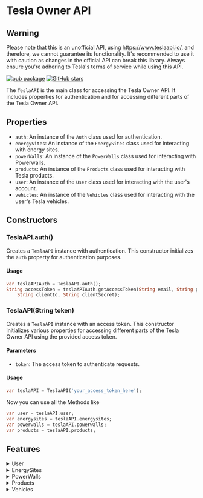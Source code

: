 # Tesla Owner API

## Warning

Please note that this is an unofficial API, using https://www.teslaapi.io/, and therefore, we cannot guarantee its functionality. It's recommended to use it with caution as changes in the official API can break this library. Always ensure you're adhering to Tesla's terms of service while using this API.

[![pub package](https://img.shields.io/pub/v/tesla_owner_api.svg)](https://pub.dev/packages/tesla_owner_api) [![GitHub stars](https://img.shields.io/github/stars/PlaxXOnline/tesla_owner_api.svg?style=social&label=Star)](https://github.com/PlaxXOnline/tesla_owner_api)

The `TeslaAPI` is the main class for accessing the Tesla Owner API. It includes properties for authentication and for accessing different parts of the Tesla Owner API.

## Properties
- `auth`: An instance of the `Auth` class used for authentication.
- `energySites`: An instance of the `EnergySites` class used for interacting with energy sites.
- `powerWalls`: An instance of the `PowerWalls` class used for interacting with Powerwalls.
- `products`: An instance of the `Products` class used for interacting with Tesla products.
- `user`: An instance of the `User` class used for interacting with the user's account.
- `vehicles`: An instance of the `Vehicles` class used for interacting with the user's Tesla vehicles.

## Constructors

### TeslaAPI.auth()

Creates a `TeslaAPI` instance with authentication. This constructor initializes the `auth` property for authentication purposes.

#### Usage

```dart
var teslaAPIAuth = TeslaAPI.auth();
String accessToken = teslaAPIAuth.getAccessToken(String email, String password,
    String clientId, String clientSecret);
```

### TeslaAPI(String token)

Creates a `TeslaAPI` instance with an access token. This constructor initializes various properties for accessing different parts of the Tesla Owner API using the provided access token.

#### Parameters 

- `token`: The access token to authenticate requests.

#### Usage

```dart
var teslaAPI = TeslaAPI('your_access_token_here');
```

Now you can use all the Methods like

```dart
var user = teslaAPI.user;
var energysites = teslaAPI.energysites;
var powerwalls = teslaAPI.powerwalls;
var products = teslaAPI.products;
```
## Features

<details>
  <summary>User</summary>

#### Future<Response> getPowerwallOrderEntryData()

Fetches Powerwall order entry data for a user. Returns a `Response` object containing the data. Throws an `Exception` if the request fails.

```dart
var powerwallOrderEntryData = await teslaAPI.user.getPowerwallOrderEntryData();
```

#### Future<Response> getOnboardingData()

Fetches onboarding data for a user. Returns a `Response` object containing the data. Throws an `Exception` if the request fails.

```dart
var onboardingData = await teslaAPI.user.getOnboardingData();
```

#### Future<Response> getReferralData()

Fetches referral data for a user. Returns a `Response` object containing the data. Throws an `Exception if the request fails.

```dart
var referralData = await teslaAPI.user.getReferralData();
```

#### Future<Response> sendDeviceKey(String deviceKey)

Sends a device key. Returns a `Response` object containing the data. Throws an `Exception if the request fails.

##### Parameters

- `deviceKey`: The device key to be sent.

```dart
var response = await teslaAPI.user.sendDeviceKey('your_device_key_here');
```


#### Future<Response> sendCommandToken(String commandToken)

Sends a command token. Returns a `Response` object containing the data. Throws an `Exception if the request fails.

##### Parameters

- `commandToken`: The command token to be sent.

```dart
var response = await teslaAPI.user.sendCommandToken('your_command_token_here');
```
</details>
<details>
  <summary>EnergySites</summary>

## State and Settings

#### Future<Response> siteStatusSummary(int siteId)

Fetches the status summary for a specific site. Returns a `Response` object containing the data. Throws an `Exception if the request fails.

##### Parameters

- `siteId`: The ID of the site.

```dart
Response siteStatusSummary = await teslaAPI.energysites.siteStatusSummary('your_site_id_here');
```

#### Future<Response> siteLiveStatusData(int siteId)

Fetches the live status data for a specific site. Returns a `Response` object containing the data. Throws an `Exception if the request fails.

##### Parameters

- `siteId`: The ID of the site.

```dart
Response siteLiveStatusData = await teslaAPI.energysites.siteLiveStatusData('your_site_id_here');
```

#### Future<Response> siteConfiguration(int siteId)

Fetches the configuration information for a specific site. Returns a `Response` object containing the data. Throws an `Exception if the request fails.

##### Parameters

- `siteId`: The ID of the site.

```dart
Response siteConfiguration = await teslaAPI.energysites.siteConfiguration('your_site_id_here');
```

#### Future<Response> siteHistory(int siteId)

Fetches the historical data for a specific site. Returns a `Response` object containing the data. Throws an `Exception if the request fails.

##### Parameters

- `siteId`: The ID of the site.

```dart
Response siteHistory = await teslaAPI.energysites.siteHistory('your_site_id_here');
```

## Commands

#### Future<Response> backupEnergyReserve(int siteId)

Sets the backup energy reserve for a specific energy site. Returns a `Response` object containing the data. Throws an `Exception if the request fails.

##### Parameters

- `siteId`: The ID of the site.

```dart
Response reserveResult = await teslaAPI.energysites.commands.backupEnergyReserve('your_site_id_here');
```

#### Future<Response> siteName(int siteId)

Fetches the historical data for a specific site. Returns a `Response` object containing the data. Throws an `Exception if the request fails.

##### Parameters

- `siteId`: The ID of the site.

```dart
Response siteName = await teslaAPI.energysites.commands.siteName('your_site_id_here');
```

#### Future<Response> operationMode(int siteId)

Fetches the operation mode for a specific site. Returns a `Response` object containing the data. Throws an `Exception if the request fails.

##### Parameters

- `siteId`: The ID of the site.

```dart
Response operationMode = await teslaAPI.energysites.commands.operationMode('your_site_id_here');
```

#### Future<Response> timeOfUseSettings(int siteId)

Fetches the time of use settings for a specific site. Returns a `Response` object containing the data. Throws an `Exception if the request fails.

##### Parameters

- `siteId`: The ID of the site.

```dart
Response timeOfUseSettings = await teslaAPI.energysites.commands.timeOfUseSettings('your_site_id_here');
```

#### Future<Response> stormMode(int siteId)

Fetches the storm mode for a specific site. Returns a `Response` object containing the data. Throws an `Exception if the request fails.

##### Parameters

- `siteId`: The ID of the site.

```dart
Response stormMode = await teslaAPI.energysites.commands.stormMode('your_site_id_here');
```


</details>
<details>
  <summary>PowerWalls</summary>

## State and Settings

#### Future<Response> getBatteryStatus(int batteryId)

Fetch the current Battery Status. Returns a `Response` object containing the data. Throws an `Exception if the request fails.

##### Parameters

- `batteryId`: The ID of the battery.

```dart
Response batteryStatus = await teslaAPI.powerwalls.commands.getBatteryStatus('your_battery_id_here');
```

#### Future<Response> getBatteryData(int batteryId)

Fetch the current Battery Data. Returns a `Response` object containing the data. Throws an `Exception if the request fails.

##### Parameters

- `batteryId`: The ID of the battery.

```dart
Response batteryData = await teslaAPI.powerwalls.commands.getBatteryData('your_battery_id_here');
```

#### Future<Response> getBatteryPowerTimeSeriesData(int batteryId)

Fetch the Battery Power Time-series Data. Returns a `Response` object containing the data. Throws an `Exception if the request fails.

##### Parameters

- `batteryId`: The ID of the battery.

```dart
Response batteryPowerTimeSeriesData = await teslaAPI.powerwalls.commands.getBatteryPowerTimeSeriesData('your_battery_id_here');
```

#### Future<Response> getBatteryEnergyTimeSeriesData(int batteryId)

Fetch the Battery Power Time-series Data. Returns a `Response` object containing the data. Throws an `Exception if the request fails.

##### Parameters

- `batteryId`: The ID of the battery.

```dart
Response batteryEnergyTimeSeriesData = await teslaAPI.powerwalls.commands.getBatteryEnergyTimeSeriesData('your_battery_id_here');
```

## Commands

#### Future<Response> backupBatteryReserve(int batteryId)

Backup the Battery Reserve. Returns a `Response` object containing the data. Throws an `Exception if the request fails.

##### Parameters

- `batteryId`: The ID of the battery.

```dart
Response backupBatteryReserve = await teslaAPI.powerwalls.commands.batterySiteName('your_battery_id_here');
```

#### Future<Response> batterySiteName(int batteryId)

Fetches the site name of a specific battery. Returns a `Response` object containing the data. Throws an `Exception if the request fails.

##### Parameters

- `batteryId`: The ID of the battery.

```dart
Response batterySiteName = await teslaAPI.powerwalls.commands.backupBatteryReserve('your_battery_id_here');
```

#### Future<Response> batteryOperationMode(int batteryId)

Fetches the operation mode of a specific battery. Returns a `Response` object containing the data. Throws an `Exception if the request fails.

##### Parameters

- `batteryId`: The ID of the battery.

```dart
Response batteryOperationMode = await teslaAPI.powerwalls.commands.batteryOperationMode('your_battery_id_here');
```

</details>
<details>
  <summary>Products</summary>

#### Future<Response> getProducts()

Fetches a list of products. Returns a `Response` object containing the data. Throws an `Exception if the request fails.

```dart
var productsList = await teslaAPI.products.getProducts();
```
</details>
<details>
  <summary>Vehicles</summary>

## List

#### Future<VehicleList> getAllVehicles()

Fetches a list of vehicles. Returns a `VehicleList` object containing the data. Throws an `Exception if the request fails.

```dart
VehicleList allVehicles = await teslaAPI.vehicles.getAllVehicles();
```

#### Future<Vehicle> getSpecificVehicle(String id)

Fetches data for a specific vehicle. Returns a `Vehicle` object containing the data. Throws an `Exception if the request fails.

##### Parameters

- `id`: The ID of the vehicle.

```dart
Vehicle specificVehicle = await teslaAPI.vehicles.getSpecificVehicle('your_vehicle_id_here');
```

## State and Settings

#### Future<Vehicle> getLegacyVehicleData(String id)

Fetches the legacy vehicle data. Returns a `Vehicle` object containing the data. Throws an `Exception if the request fails.

##### Parameters

- `id`: The ID of the vehicle.

```dart
Vehicle legacyVehicleData = await teslaAPI.vehicles.getLegacyVehicleData('your_vehicle_id_here');
```

#### Future<Vehicle> getVehicleData(String id)

Fetches the vehicle data. Returns a `Vehicle` object containing the data. Throws an `Exception if the request fails.

##### Parameters

- `id`: The ID of the vehicle.

```dart
Vehicle vehicleData = await teslaAPI.vehicles.getVehicleData('your_vehicle_id_here');
```

#### Future<Vehicle> getVehicleServiceData(String id)

Fetches the vehicle service data. Returns a `Vehicle` object containing the data. Throws an `Exception if the request fails.

##### Parameters

- `id`: The ID of the vehicle.

```dart
Vehicle vehicleServiceData = await teslaAPI.vehicles.getVehicleServiceData('your_vehicle_id_here');
```

#### Future<bool> isMobileEnabled(String id)

Checks if mobile is enabled for the vehicle. Returns a bool indicating whether mobile is enabled. Throws an `Exception if the request fails.

##### Parameters

- `id`: The ID of the vehicle.

```dart
bool isMobileEnabled = await teslaAPI.vehicles.isMobileEnabled('your_vehicle_id_here');
```

#### Future<ChargeState> getChargeState(String id)

Fetches the charge state of the vehicle. Returns a `ChargeState` object containing the data. Throws an `Exception if the request fails.

##### Parameters

- `id`: The ID of the vehicle.

```dart
ChargeState chargeState = await teslaAPI.vehicles.getChargeState('your_vehicle_id_here');
```

#### Future<ClimateState> getClimateState(String id)

Fetches the climate state of the vehicle. Returns a `ClimateState` object containing the data. Throws an `Exception if the request fails.

##### Parameters

- `id`: The ID of the vehicle.

```dart
ClimateState climateState = await teslaAPI.vehicles.getClimateState('your_vehicle_id_here');
```

#### Future<DriveState> getDriveState(String id)

Fetches the drive state of the vehicle. Returns a `DriveState` object containing the data. Throws an `Exception if the request fails.

##### Parameters

- `id`: The ID of the vehicle.

```dart
DriveState driveState = await teslaAPI.vehicles.getDriveState('your_vehicle_id_here');
```

#### Future<GuiSettings> getGUISettings(String id)

Fetches the GUI settings of the vehicle. Returns a `GuiSettings` object containing the data. Throws an `Exception if the request fails.

##### Parameters

- `id`: The ID of the vehicle.

```dart
GuiSettings guiSettings = await teslaAPI.vehicles.getGUISettings('your_vehicle_id_here');
```


## Commands

#### Future<ResponseModel> wakeUp(String id)

Wakes up the vehicle. Returns a `ResponseModel` object containing the data. Throws an `Exception if the request fails.

##### Parameters

- `id`: The ID of the vehicle.

```dart
ResponseModel response = await teslaAPI.vehicles.commands.wakeUp('your_vehicle_id_here');
```

#### Future<ResponseModel> unlockDoors(String id)

Unlocks the doors of the vehicle. Returns a `ResponseModel` object containing the data. Throws an `Exception if the request fails.

##### Parameters

- `id`: The ID of the vehicle.

```dart
ResponseModel response = await teslaAPI.vehicles.commands.unlockDoors('your_vehicle_id_here');
```

#### Future<ResponseModel> lockDoors(String id)

Locks the doors of the vehicle. Returns a `ResponseModel` object containing the data. Throws an `Exception if the request fails.

##### Parameters

- `id`: The ID of the vehicle.

```dart
ResponseModel response = await teslaAPI.vehicles.commands.lockDoors('your_vehicle_id_here');
```

#### Future<ResponseModel> honkHorn(String id)

Honks the horn of the vehicle. Returns a `ResponseModel` object containing the data. Throws an `Exception if the request fails.

##### Parameters

- `id`: The ID of the vehicle.

```dart
ResponseModel response = await teslaAPI.vehicles.commands.honkHorn('your_vehicle_id_here');
```

#### Future<ResponseModel> flashLights(String id)

Flashes the lights of the vehicle. Returns a `ResponseModel` object containing the data. Throws an `Exception if the request fails.

##### Parameters

- `id`: The ID of the vehicle.

```dart
ResponseModel response = await teslaAPI.vehicles.commands.flashLights('your_vehicle_id_here');
```

#### Future<ResponseModel> startHVACSystem(String id)

Starts the Air Conditioning of the vehicle. Returns a `ResponseModel` object containing the data. Throws an `Exception if the request fails.

##### Parameters

- `id`: The ID of the vehicle.

```dart
ResponseModel response = await teslaAPI.vehicles.commands.startHVACSystem('your_vehicle_id_here');
```

#### Future<ResponseModel> stopHVACSystem(String id)

Stops the Air Conditioning of the vehicle. Returns a `ResponseModel` object containing the data. Throws an `Exception if the request fails.

##### Parameters

- `id`: The ID of the vehicle.

```dart
ResponseModel response = await teslaAPI.vehicles.commands.stopHVACSystem('your_vehicle_id_here');
```

#### Future<ResponseModel> setTemperature(String id, int driverTemp, int passengerTemp)

Sets the temperature of the vehicle. Returns a `ResponseModel` object containing the data. Throws an `Exception if the request fails.

##### Parameters

- `id`: The ID of the vehicle.
- `driverTemp`: The desired temperature for the driver in Celsius.
- `passengerTemp`: The desired temperature for the passenger in Celsius.

```dart
ResponseModel response = await teslaAPI.vehicles.commands.setTemperature('your_vehicle_id_here', 22, 22);
```

#### Future<ResponseModel> setChargeLimit(String id, int limit)

Sets the charge limit of the vehicle. Returns a `ResponseModel` object containing the data. Throws an `Exception if the request fails.

##### Parameters

- `id`: The ID of the vehicle.
- `limit`: The charge limit in percent.

```dart
ResponseModel response = await teslaAPI.vehicles.commands.setChargeLimit('your_vehicle_id_here', 80);
```

#### Future<ResponseModel> setMAXChargeLimit(String id)

Sets the charge limit of the vehicle to MAX. Returns a `ResponseModel` object containing the data. Throws an `Exception if the request fails.

##### Parameters

- `id`: The ID of the vehicle.

```dart
ResponseModel response = await teslaAPI.vehicles.commands.setMAXChargeLimit('your_vehicle_id_here');
```

#### Future<ResponseModel> setStandardChargeLimit(String id)

Sets the charge limit of the vehicle to Standard. Returns a `ResponseModel` object containing the data. Throws an `Exception if the request fails.

##### Parameters

- `id`: The ID of the vehicle.

```dart
ResponseModel response = await teslaAPI.vehicles.commands.setStandardChargeLimit('your_vehicle_id_here');
```

#### Future<ResponseModel> setSunRoof(String id, SunRoofStates state)

Sets the state of the sunroof of the vehicle. Returns a `ResponseModel` object containing the data. Throws an `Exception if the request fails.

##### Parameters

- `id`: The ID of the vehicle.
- `state`: The desired `SunRoofStates`.

```dart
ResponseModel response = await teslaAPI.vehicles.commands.setSunRoof('your_vehicle_id_here', SunRoofStates.open);
```

#### Future<ResponseModel> openOrCloseTrunk(String id)

Opens or closes the trunk of the vehicle. Returns a `ResponseModel` object containing the data. Throws an `Exception if the request fails.

##### Parameters

- `id`: The ID of the vehicle.

```dart
ResponseModel response = await teslaAPI.vehicles.commands.openOrCloseTrunk('your_vehicle_id_here');
```

#### Future<ResponseModel> startRemoteDrive(String id, String password)

Starts vehicle key-less driving mode. The vehicle must be placed in drive within 2 minutes of the response. Returns a `ResponseModel` object containing the data. Throws an `Exception if the request fails.

##### Parameters

- `id`: The ID of the vehicle.
- `password`: The password from my.teslamotors.com.

```dart
ResponseModel response = await teslaAPI.vehicles.commands.startRemoteDrive('your_vehicle_id_here', 'your_password_here');
```

#### Future<ResponseModel> openChargePort(String id)

Opens vehicle charge port. Also unlocks the charge port if it is locked. Returns a `ResponseModel` object containing the data. Throws an `Exception if the request fails.

##### Parameters

- `id`: The ID of the vehicle.

```dart
ResponseModel response = await teslaAPI.vehicles.commands.openChargePort('your_vehicle_id_here');
```

#### Future<ResponseModel> closeChargePort(String id)

Closes the charge port of the vehicle. Returns a `ResponseModel` object containing the data. Throws an `Exception if the request fails.

##### Parameters

- `id`: The ID of the vehicle.

```dart
ResponseModel response = await teslaAPI.vehicles.commands.closeChargePort('your_vehicle_id_here');
```

#### Future<ResponseModel> startCharging(String id)

Starts vehicle charging. Vehicle must be plugged in, have power available, and not at charge limit. Returns a `ResponseModel` object containing the data. Throws an `Exception if the request fails.

##### Parameters

- `id`: The ID of the vehicle.

```dart
ResponseModel response = await teslaAPI.vehicles.commands.startCharging('your_vehicle_id_here');
```

#### Future<ResponseModel> stopCharging(String id)

Stops vehicle charging. Vehicle must be charging. Returns a `ResponseModel` object containing the data. Throws an `Exception if the request fails.

##### Parameters

- `id`: The ID of the vehicle.

```dart
ResponseModel response = await teslaAPI.vehicles.commands.stopCharging('your_vehicle_id_here');
```

#### Future<ResponseModel> setValetMode(String id, bool on, int pin)

Sets vehicle valet mode on or off with a PIN to disable it from within the car. Returns a `ResponseModel` object containing the data. Throws an `Exception if the request fails.

##### Parameters

- `id`: The ID of the vehicle.
- `on`: Valet Mode On or Off.
- `pin`: The four-digit PIN.

```dart
ResponseModel response = await teslaAPI.vehicles.commands.setValetMode('your_vehicle_id_here', true, 1234);
```

#### Future<ResponseModel> resetValetPIN(String id)

Resets vehicle valet PIN. Returns a `ResponseModel` object containing the data. Throws an `Exception if the request fails.

##### Parameters

- `id`: The ID of the vehicle.

```dart
ResponseModel response = await teslaAPI.vehicles.commands.resetValetPIN('your_vehicle_id_here');
```

#### Future<ResponseModel> activateSpeedLimit(String id)

Activates the speed limit of the vehicle. Returns a `ResponseModel` object containing the data. Throws an `Exception if the request fails.

##### Parameters

- `id`: The ID of the vehicle.

```dart
ResponseModel response = await teslaAPI.vehicles.commands.activateSpeedLimit('your_vehicle_id_here');
```

#### Future<ResponseModel> deactivateSpeedLimit(String id)

Deactivates the speed limit of the vehicle. Returns a `ResponseModel` object containing the data. Throws an `Exception if the request fails.

##### Parameters

- `id`: The ID of the vehicle.

```dart
ResponseModel response = await teslaAPI.vehicles.commands.deactivateSpeedLimit('your_vehicle_id_here');
```

#### Future<ResponseModel> setSpeedLimit(String id)

Sets the speed limit of the vehicle. Returns a `ResponseModel` object containing the data. Throws an `Exception if the request fails.

##### Parameters

- `id`: The ID of the vehicle.

```dart
ResponseModel response = await teslaAPI.vehicles.commands.setSpeedLimit('your_vehicle_id_here');
```

#### Future<ResponseModel> clearSpeedLimitPIN(String id)

Clears the speed limit PIN of the vehicle. Returns a `ResponseModel` object containing the data. Throws an `Exception if the request fails.

##### Parameters

- `id`: The ID of the vehicle.

```dart
ResponseModel response = await teslaAPI.vehicles.commands.clearSpeedLimitPIN('your_vehicle_id_here');
```

</details>